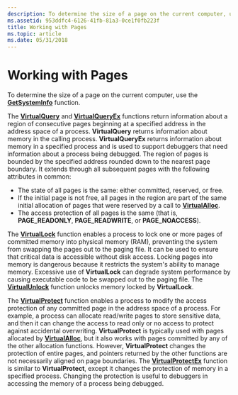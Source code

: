 ```yaml
---
description: To determine the size of a page on the current computer, use the GetSystemInfo function.
ms.assetid: 953ddfc4-6126-41fb-81a3-0ce1f0fb223f
title: Working with Pages
ms.topic: article
ms.date: 05/31/2018
---
```


# Working with Pages

To determine the size of a page on the current computer, use the [**GetSystemInfo**](/windows/win32/api/sysinfoapi/nf-sysinfoapi-getsysteminfo) function.

The [**VirtualQuery**](/windows/win32/api/memoryapi/nf-memoryapi-virtualquery) and [**VirtualQueryEx**](/windows/win32/api/memoryapi/nf-memoryapi-virtualqueryex) functions return information about a region of consecutive pages beginning at a specified address in the address space of a process. **VirtualQuery** returns information about memory in the calling process. **VirtualQueryEx** returns information about memory in a specified process and is used to support debuggers that need information about a process being debugged. The region of pages is bounded by the specified address rounded down to the nearest page boundary. It extends through all subsequent pages with the following attributes in common:

-   The state of all pages is the same: either committed, reserved, or free.
-   If the initial page is not free, all pages in the region are part of the same initial allocation of pages that were reserved by a call to [**VirtualAlloc**](/windows/win32/api/memoryapi/nf-memoryapi-virtualalloc).
-   The access protection of all pages is the same (that is, **PAGE\_READONLY**, **PAGE\_READWRITE**, or **PAGE\_NOACCESS**).

The [**VirtualLock**](/windows/win32/api/memoryapi/nf-memoryapi-virtuallock) function enables a process to lock one or more pages of committed memory into physical memory (RAM), preventing the system from swapping the pages out to the paging file. It can be used to ensure that critical data is accessible without disk access. Locking pages into memory is dangerous because it restricts the system's ability to manage memory. Excessive use of **VirtualLock** can degrade system performance by causing executable code to be swapped out to the paging file. The [**VirtualUnlock**](/windows/win32/api/memoryapi/nf-memoryapi-virtualunlock) function unlocks memory locked by **VirtualLock**.

The [**VirtualProtect**](/windows/win32/api/memoryapi/nf-memoryapi-virtualprotect) function enables a process to modify the access protection of any committed page in the address space of a process. For example, a process can allocate read/write pages to store sensitive data, and then it can change the access to read only or no access to protect against accidental overwriting. **VirtualProtect** is typically used with pages allocated by [**VirtualAlloc**](/windows/win32/api/memoryapi/nf-memoryapi-virtualalloc), but it also works with pages committed by any of the other allocation functions. However, **VirtualProtect** changes the protection of entire pages, and pointers returned by the other functions are not necessarily aligned on page boundaries. The [**VirtualProtectEx**](/windows/win32/api/memoryapi/nf-memoryapi-virtualprotectex) function is similar to **VirtualProtect**, except it changes the protection of memory in a specified process. Changing the protection is useful to debuggers in accessing the memory of a process being debugged.

 

 
